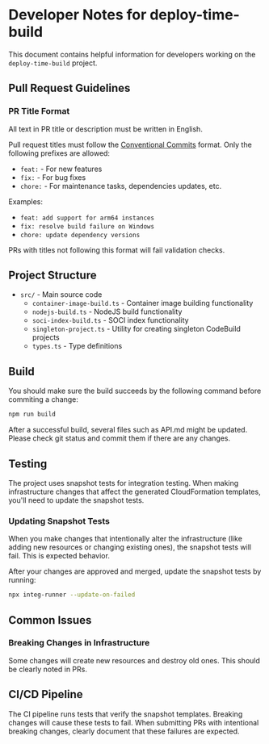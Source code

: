 # Developer Notes for deploy-time-build

This document contains helpful information for developers working on the `deploy-time-build` project.

## Pull Request Guidelines

### PR Title Format

All text in PR title or description must be written in English.

Pull request titles must follow the [Conventional Commits](https://www.conventionalcommits.org/) format. Only the following prefixes are allowed:

- `feat:` - For new features
- `fix:` - For bug fixes
- `chore:` - For maintenance tasks, dependencies updates, etc.

Examples:
- `feat: add support for arm64 instances`
- `fix: resolve build failure on Windows`
- `chore: update dependency versions`

PRs with titles not following this format will fail validation checks.

## Project Structure

- `src/` - Main source code
  - `container-image-build.ts` - Container image building functionality
  - `nodejs-build.ts` - NodeJS build functionality
  - `soci-index-build.ts` - SOCI index functionality
  - `singleton-project.ts` - Utility for creating singleton CodeBuild projects
  - `types.ts` - Type definitions

## Build

You should make sure the build succeeds by the following command before commiting a change:

```bash
npm run build
```

After a successful build, several files such as API.md might be updated. Please check git status and commit them if there are any changes.

## Testing

The project uses snapshot tests for integration testing. When making infrastructure changes that affect the generated CloudFormation templates, you'll need to update the snapshot tests.

### Updating Snapshot Tests

When you make changes that intentionally alter the infrastructure (like adding new resources or changing existing ones), the snapshot tests will fail. This is expected behavior.

After your changes are approved and merged, update the snapshot tests by running:

```bash
npx integ-runner --update-on-failed
```

## Common Issues

### Breaking Changes in Infrastructure

Some changes will create new resources and destroy old ones. This should be clearly noted in PRs.

## CI/CD Pipeline

The CI pipeline runs tests that verify the snapshot templates. Breaking changes will cause these tests to fail. When submitting PRs with intentional breaking changes, clearly document that these failures are expected.
